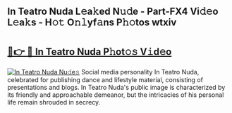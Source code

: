 ## In Teatro Nuda L𝚎a𝚔ed N𝚞𝚍e - Part-FX4 Vi𝚍𝚎o L𝚎a𝚔s - H𝚘𝚝 O𝚗𝚕yf𝚊ns P𝚑𝚘tos wtxiv

# <h2><a href="http://kf2397.oniu.top/?m=In+Teatro+Nuda">🔗👉 🔴 In Teatro Nuda P𝚑ot𝚘𝚜 V𝚒d𝚎o</a></h2>

[![In Teatro Nuda Nu𝚍e𝚜](https://i.imgur.com/0qMVB7G.gif)](http://kf2397.oniu.top/?m=In+Teatro+Nuda)
Social media personality In Teatro Nuda, celebrated for publishing dance and lifestyle material, consisting of presentations and blogs. In Teatro Nuda's public image is characterized by its friendly and approachable demeanor, but the intricacies of his personal life remain shrouded in secrecy.  
